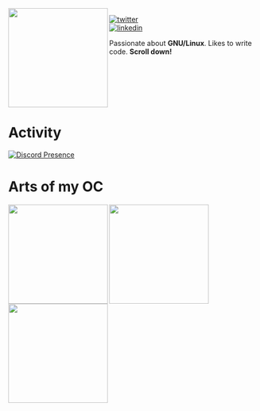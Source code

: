 <img align="left" src="https://huntears.github.io/sleep/Com_2_min.png" width=200>

<!-- [![pgp](https://img.shields.io/badge/pgp-0xF83424824B3E4B90-313131?style=flat-square&labelColor=313131&color=313131)](https://github.com/orhun.gpg) -->
[![twitter](https://img.shields.io/badge/-@Huntears__-313131?style=flat-square&labelColor=313131&logo=twitter&logoColor=white&color=313131)](https://twitter.com/Huntears_)  
[![linkedin](https://img.shields.io/badge/-@alexandre--flion-313131?style=flat-square&labelColor=313131&logo=LinkedIn&logoColor=white&color=313131)](https://www.linkedin.com/in/alexandre-flion/)

Passionate about **GNU/Linux**. Likes to write code. **Scroll down!**

<!-- Ok I know this is not the good way to do it, but for now it will do -->
<br/>
<br/>
<br/>
<br/>
<br/>

# Activity
[![Discord Presence](https://lanyard-profile-readme.vercel.app/api/293802685700767745)](https://discord.com/users/293802685700767745)

# Arts of my OC
<img align="left" src="https://huntears.github.io/sleep/1_com.png" width=200>
<img align="left" src="https://huntears.github.io/sleep/2_com.png" width=200>
<img align="left" src="https://huntears.github.io/sleep/3_com.png" width=200>
